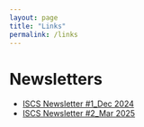 ```yaml
---
layout: page
title: "Links"
permalink: /links
---
```


# Newsletters
* [ISCS Newsletter #1_Dec 2024](https://cambrian.stratigraphy.org/files/ISCSNewsletter#1.pdf) 
* [ISCS Newsletter #2_Mar 2025](https://cambrian.stratigraphy.org/files/ISCSNewsletter#2.pdf)
